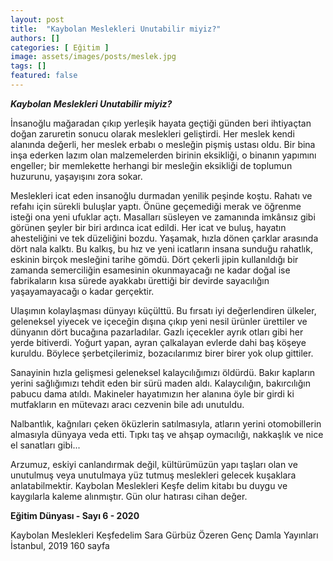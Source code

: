 ```yaml
---
layout: post
title:  "Kaybolan Meslekleri Unutabilir miyiz?"
authors: []
categories: [ Eğitim ]
image: assets/images/posts/meslek.jpg
tags: []
featured: false
---
```


***Kaybolan Meslekleri Unutabilir miyiz?***

İnsanoğlu mağaradan çıkıp yerleşik hayata geçtiği günden beri ihtiyaçtan doğan zaruretin sonucu olarak meslekleri geliştirdi. Her meslek kendi alanında değerli, her meslek erbabı o mesleğin pişmiş ustası oldu. Bir bina inşa ederken lazım olan malzemelerden birinin eksikliği, o binanın yapımını engeller; bir memlekette herhangi bir mesleğin eksikliği de toplumun huzurunu, yaşayışını zora sokar.

Meslekleri icat eden insanoğlu durmadan yenilik peşinde koştu. Rahatı ve refahı için sürekli buluşlar yaptı. Önüne geçemediği merak ve öğrenme isteği ona yeni ufuklar açtı. Masalları süsleyen ve zamanında imkânsız gibi görünen şeyler bir biri ardınca icat edildi. Her icat ve buluş, hayatın ahesteliğini ve tek düzeliğini bozdu. Yaşamak, hızla dönen çarklar arasında dört nala kalktı. Bu kalkış, bu hız ve yeni icatların insana sunduğu rahatlık, eskinin birçok mesleğini tarihe gömdü. Dört çekerli jipin kullanıldığı bir zamanda semerciliğin esamesinin okunmayacağı ne kadar doğal ise fabrikaların kısa sürede ayakkabı ürettiği bir devirde sayacılığın yaşayamayacağı o kadar gerçektir.

Ulaşımın kolaylaşması dünyayı küçülttü. Bu fırsatı iyi değerlendiren ülkeler, geleneksel yiyecek ve içeceğin dışına çıkıp yeni nesil ürünler ürettiler ve dünyanın dört bucağına pazarladılar. Gazlı içecekler ayrık otları gibi her yerde bitiverdi. Yoğurt yapan, ayran çalkalayan evlerde dahi baş köşeye kuruldu. Böylece şerbetçilerimiz, bozacılarımız birer birer yok olup gittiler.

Sanayinin hızla gelişmesi geleneksel kalaycılığımızı öldürdü. Bakır kapların yerini sağlığımızı tehdit eden bir sürü maden aldı. Kalaycılığın, bakırcılığın pabucu dama atıldı. Makineler hayatımızın her alanına öyle bir girdi ki mutfakların en mütevazı aracı cezvenin bile adı unutuldu.

Nalbantlık, kağnıları çeken öküzlerin satılmasıyla, atların yerini otomobillerin almasıyla dünyaya veda etti. Tıpkı taş ve ahşap oymacılığı, nakkaşlık ve nice el sanatları gibi...

Arzumuz, eskiyi canlandırmak değil, kültürümüzün yapı taşları olan ve unutulmuş veya unutulmaya yüz tutmuş meslekleri gelecek kuşaklara anlatabilmektir. Kaybolan Meslekleri Keşfe delim kitabı bu duygu ve kaygılarla kaleme alınmıştır. Gün olur hatırası cihan değer.


**Eğitim Dünyası - Sayı 6 - 2020**

Kaybolan Meslekleri Keşfedelim
Sara Gürbüz Özeren 
Genç Damla Yayınları
İstanbul, 2019
160 sayfa 
